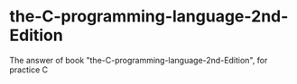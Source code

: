 # the-C-programming-language-2nd-Edition
The answer of book "the-C-programming-language-2nd-Edition", for practice C
